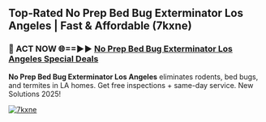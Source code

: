## Top-Rated No Prep Bed Bug Exterminator Los Angeles | Fast & Affordable (7kxne)

<h3>🐜 ACT NOW 🌐==►► <a href="https://tinyurl.com/2dysvsjj" rel="nofollow">No Prep Bed Bug Exterminator Los Angeles Special Deals</a></h3>

**No Prep Bed Bug Exterminator Los Angeles** eliminates rodents, bed bugs, and termites in LA homes. Get free inspections + same-day service. New Solutions 2025!

[![7kxne](https://i.imgur.com/JCYaghj.jpeg)](https://tinyurl.com/2dysvsjj)